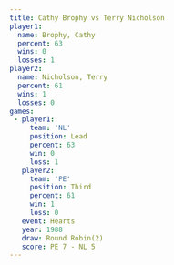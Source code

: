 ```yaml
---
title: Cathy Brophy vs Terry Nicholson
player1:                
  name: Brophy, Cathy   
  percent: 63           
  wins: 0               
  losses: 1             
player2:                
  name: Nicholson, Terry
  percent: 61           
  wins: 1               
  losses: 0             
games:
 - player1:        
     team: 'NL'    
     position: Lead
     percent: 63   
     win: 0        
     loss: 1       
   player2:         
     team: 'PE'     
     position: Third
     percent: 61    
     win: 1         
     loss: 0        
   event: Hearts       
   year: 1988          
   draw: Round Robin(2)
   score: PE 7 - NL 5  
---
```

